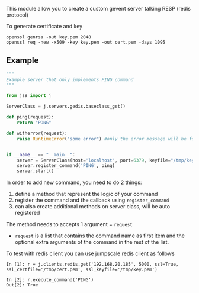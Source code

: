 This module allow you to create a custom gevent server talking RESP (redis protocol)

To generate certificate and key 
```
openssl genrsa -out key.pem 2048
openssl req -new -x509 -key key.pem -out cert.pem -days 1095
```
## Example
```python
"""
Example server that only implements PING command
"""

from js9 import j

ServerClass = j.servers.gedis.baseclass_get()

def ping(request):
    return "PONG"

def witherror(request):
    raise RuntimeError("some error") #only the error message will be forwarded to the client


if __name__ == "__main__":
    server = ServerClass(host='localhost', port=6379, keyfile="/tmp/key.pem", certfile="/tmp/cert.pem"))
    server.register_command('PING', ping)
    server.start()
```

In order to add new command, you need to do 2 things:

1. define a method that represent the logic of your command
2. register the command and the callback using `register_command`
3. can also create additional methods on server class, will be auto registered

The method needs to accepts 1 argument = `request`

- `request` is a list that contains the command name as first item and the optional extra arguments of the command in the rest of the list.

To test with redis client you can use jumpscale redis client as follows
```
In [1]: r = j.clients.redis.get('192.168.20.185', 5000, ssl=True, ssl_certfile='/tmp/cert.pem', ssl_keyfile='/tmp/key.pem')

In [2]: r.execute_command('PING')
Out[2]: True
```